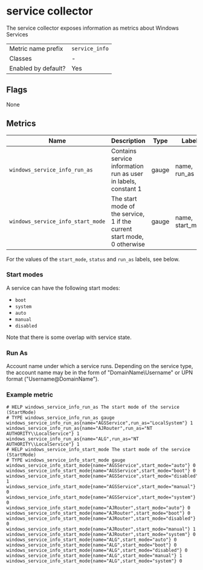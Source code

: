 # service collector

The service collector exposes information as metrics about Windows Services

|||
-|-
Metric name prefix  | `service_info`
Classes             | -
Enabled by default? | Yes



## Flags

None

## Metrics

| Name                              | Description                                                             | Type  | Labels           |
|-----------------------------------|-------------------------------------------------------------------------|-------|------------------|
| `windows_service_info_run_as`     | Contains service information run as user in labels, constant 1          | gauge | name, run_as     |
| `windows_service_info_start_mode` | The start mode of the service, 1 if the current start mode, 0 otherwise | gauge | name, start_mode |

For the values of the `start_mode`, `status` and `run_as` labels, see below.


### Start modes

A service can have the following start modes:
- `boot`
- `system`
- `auto`
- `manual`
- `disabled`

Note that there is some overlap with service state.

### Run As

Account name under which a service runs. Depending on the service type, the account name may be in the form of "DomainName\Username" or UPN format ("Username@DomainName").


### Example metric

```
# HELP windows_service_info_run_as The start mode of the service (StartMode)
# TYPE windows_service_info_run_as gauge
windows_service_info_run_as{name="AGSService",run_as="LocalSystem"} 1
windows_service_info_run_as{name="AJRouter",run_as="NT AUTHORITY\\LocalService"} 1
windows_service_info_run_as{name="ALG",run_as="NT AUTHORITY\\LocalService"} 1
# HELP windows_service_info_start_mode The start mode of the service (StartMode)
# TYPE windows_service_info_start_mode gauge
windows_service_info_start_mode{name="AGSService",start_mode="auto"} 0
windows_service_info_start_mode{name="AGSService",start_mode="boot"} 0
windows_service_info_start_mode{name="AGSService",start_mode="disabled"} 1
windows_service_info_start_mode{name="AGSService",start_mode="manual"} 0
windows_service_info_start_mode{name="AGSService",start_mode="system"} 0
windows_service_info_start_mode{name="AJRouter",start_mode="auto"} 0
windows_service_info_start_mode{name="AJRouter",start_mode="boot"} 0
windows_service_info_start_mode{name="AJRouter",start_mode="disabled"} 0
windows_service_info_start_mode{name="AJRouter",start_mode="manual"} 1
windows_service_info_start_mode{name="AJRouter",start_mode="system"} 0
windows_service_info_start_mode{name="ALG",start_mode="auto"} 0
windows_service_info_start_mode{name="ALG",start_mode="boot"} 0
windows_service_info_start_mode{name="ALG",start_mode="disabled"} 0
windows_service_info_start_mode{name="ALG",start_mode="manual"} 1
windows_service_info_start_mode{name="ALG",start_mode="system"} 0   
```